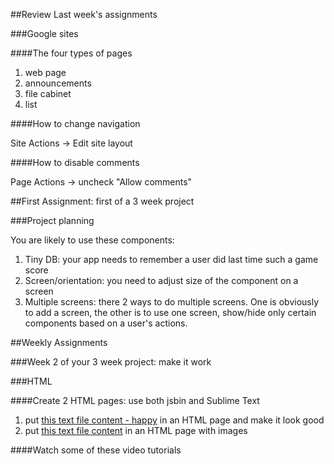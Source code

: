 ##Review Last week's assignments

###Google sites

####The four types of pages

1. web page
2. announcements
3. file cabinet
4. list

####How to change navigation

Site Actions -> Edit site layout

####How to disable comments

Page Actions -> uncheck "Allow comments"


##First Assignment: first of a 3 week project

###Project planning

You are likely to use these components:

1. Tiny DB: your app needs to remember a user did last time such a game score
2. Screen/orientation: you need to adjust size of the component on a screen
3. Multiple screens: there 2 ways to do multiple screens. One is obviously to add a screen, the other is to use one screen, show/hide only certain components based on a user's actions.

##Weekly Assignments

###Week 2 of your 3 week project: make it work

###HTML

####Create 2 HTML pages: use both jsbin and Sublime Text

1. put [this text file content - happy](assets/happy.txt) in an HTML page and make it look good
2. put [this text file content](assets/balzac.txt) in an HTML page with images

####Watch some of these video tutorials

